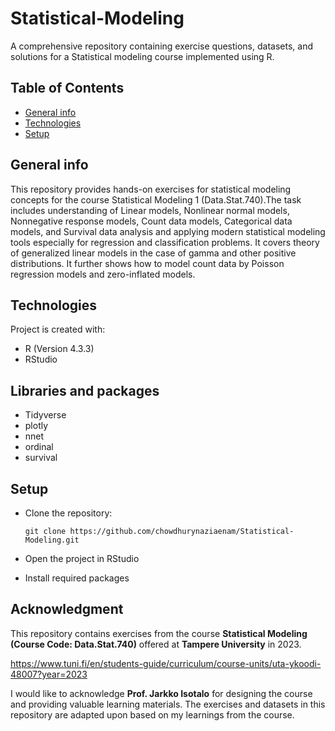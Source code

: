 # Statistical-Modeling
A comprehensive repository containing exercise questions, datasets, and solutions for a Statistical modeling course implemented using R.

## Table of Contents
* [General info](#general-info)
* [Technologies](#technologies)
* [Setup](#setup)

## General info
This repository provides hands-on exercises for statistical modeling concepts for the course Statistical Modeling 1 (Data.Stat.740).The task includes understanding of Linear models, Nonlinear normal models, Nonnegative response models, Count data models, Categorical data models, and Survival data analysis and applying modern statistical modeling tools especially for regression and classification problems. It covers theory of generalized linear models in the case of gamma and other positive distributions. It further shows how to model count data by Poisson regression models and zero-inflated models.
	
## Technologies
Project is created with:
* R (Version 4.3.3)
* RStudio

## Libraries and packages
* Tidyverse
* plotly
* nnet
* ordinal
* survival

## Setup
* Clone the repository:
  
      git clone https://github.com/chowdhurynaziaenam/Statistical-Modeling.git

* Open the project in RStudio
* Install required packages


## Acknowledgment
This repository contains exercises from the course **Statistical Modeling (Course Code: Data.Stat.740)** offered at **Tampere University** in 2023. 

https://www.tuni.fi/en/students-guide/curriculum/course-units/uta-ykoodi-48007?year=2023

I would like to acknowledge **Prof. Jarkko Isotalo** for designing the course and providing valuable learning materials. The exercises and datasets in this repository are adapted upon based on my learnings from the course.



